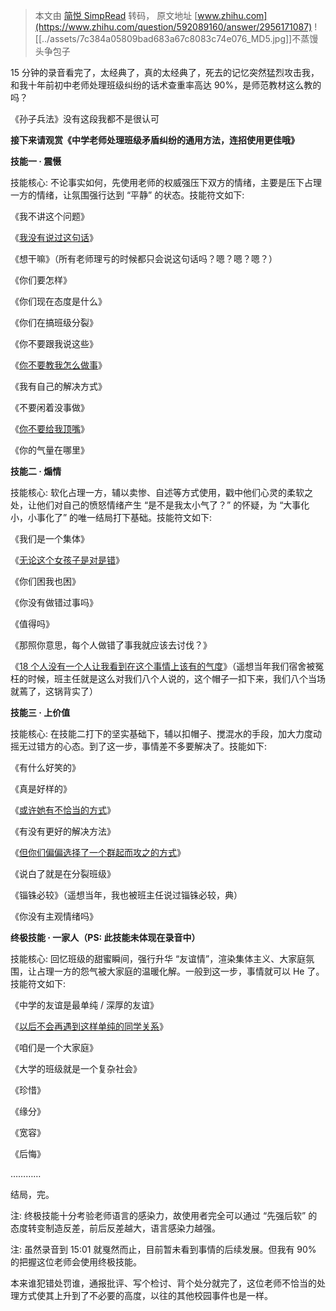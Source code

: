 > 本文由 [简悦 SimpRead](http://ksria.com/simpread/) 转码， 原文地址 [www.zhihu.com](https://www.zhihu.com/question/592089160/answer/2956171087) ![[../assets/7c384a05809bad683a67c8083c74e076_MD5.jpg]]不蒸馒头争包子

15 分钟的录音看完了，太经典了，真的太经典了，死去的记忆突然猛烈攻击我，和我十年前初中老师处理班级纠纷的话术查重率高达 90%，是师范教材这么教的吗？

《孙子兵法》没有这段我都不是很认可

**接下来请观赏《中学老师处理班级矛盾纠纷的通用方法，连招使用更佳哦》**

**技能一 · 震慑**

技能核心: 不论事实如何，先使用老师的权威强压下双方的情绪，主要是压下占理一方的情绪，让氛围强行达到 “平静” 的状态。技能符文如下:

《我不讲这个问题》

《[我没有说过这句话](https://www.zhihu.com/search?q=%E6%88%91%E6%B2%A1%E6%9C%89%E8%AF%B4%E8%BF%87%E8%BF%99%E5%8F%A5%E8%AF%9D&search_source=Entity&hybrid_search_source=Entity&hybrid_search_extra=%7B%22sourceType%22%3A%22answer%22%2C%22sourceId%22%3A2956171087%7D)》

《想干嘛》（所有老师理亏的时候都只会说这句话吗？嗯？嗯？嗯？）

《你们要怎样》

《你们现在态度是什么》

《你们在搞班级分裂》

《你不要跟我说这些》

《[你不要教我怎么做事](https://www.zhihu.com/search?q=%E4%BD%A0%E4%B8%8D%E8%A6%81%E6%95%99%E6%88%91%E6%80%8E%E4%B9%88%E5%81%9A%E4%BA%8B&search_source=Entity&hybrid_search_source=Entity&hybrid_search_extra=%7B%22sourceType%22%3A%22answer%22%2C%22sourceId%22%3A2956171087%7D)》

《我有自己的解决方式》

《不要闲着没事做》

《[你不要给我顶嘴](https://www.zhihu.com/search?q=%E4%BD%A0%E4%B8%8D%E8%A6%81%E7%BB%99%E6%88%91%E9%A1%B6%E5%98%B4&search_source=Entity&hybrid_search_source=Entity&hybrid_search_extra=%7B%22sourceType%22%3A%22answer%22%2C%22sourceId%22%3A2956171087%7D)》

《你的气量在哪里》

**技能二 · 煽情**

技能核心: 软化占理一方，辅以卖惨、自述等方式使用，戳中他们心灵的柔软之处，让他们对自己的愤怒情绪产生 “是不是我太小气了？” 的怀疑，为 “大事化小，小事化了” 的唯一结局打下基础。技能符文如下:

《我们是一个集体》

《[无论这个女孩子是对是错](https://www.zhihu.com/search?q=%E6%97%A0%E8%AE%BA%E8%BF%99%E4%B8%AA%E5%A5%B3%E5%AD%A9%E5%AD%90%E6%98%AF%E5%AF%B9%E6%98%AF%E9%94%99&search_source=Entity&hybrid_search_source=Entity&hybrid_search_extra=%7B%22sourceType%22%3A%22answer%22%2C%22sourceId%22%3A2956171087%7D)》

《你们困我也困》

《你没有做错过事吗》

《值得吗》

《那照你意思，每个人做错了事我就应该去讨伐？》

《[18 个人没有一个人让我看到在这个事情上该有的气度](https://www.zhihu.com/search?q=18%E4%B8%AA%E4%BA%BA%E6%B2%A1%E6%9C%89%E4%B8%80%E4%B8%AA%E4%BA%BA%E8%AE%A9%E6%88%91%E7%9C%8B%E5%88%B0%E5%9C%A8%E8%BF%99%E4%B8%AA%E4%BA%8B%E6%83%85%E4%B8%8A%E8%AF%A5%E6%9C%89%E7%9A%84%E6%B0%94%E5%BA%A6&search_source=Entity&hybrid_search_source=Entity&hybrid_search_extra=%7B%22sourceType%22%3A%22answer%22%2C%22sourceId%22%3A2956171087%7D)》（遥想当年我们宿舍被冤枉的时候，班主任就是这么对我们八个人说的，这个帽子一扣下来，我们八个当场就蔫了，这锅背实了）

**技能三 · 上价值**

技能核心: 在技能二打下的坚实基础下，辅以扣帽子、搅混水的手段，加大力度动摇无过错方的心态。到了这一步，事情差不多要解决了。技能如下:

《有什么好笑的》

《真是好样的》

《[或许她有不恰当的方式](https://www.zhihu.com/search?q=%E6%88%96%E8%AE%B8%E5%A5%B9%E6%9C%89%E4%B8%8D%E6%81%B0%E5%BD%93%E7%9A%84%E6%96%B9%E5%BC%8F&search_source=Entity&hybrid_search_source=Entity&hybrid_search_extra=%7B%22sourceType%22%3A%22answer%22%2C%22sourceId%22%3A2956171087%7D)》

《有没有更好的解决方法》

《[但你们偏偏选择了一个群起而攻之的方式](https://www.zhihu.com/search?q=%E4%BD%86%E4%BD%A0%E4%BB%AC%E5%81%8F%E5%81%8F%E9%80%89%E6%8B%A9%E4%BA%86%E4%B8%80%E4%B8%AA%E7%BE%A4%E8%B5%B7%E8%80%8C%E6%94%BB%E4%B9%8B%E7%9A%84%E6%96%B9%E5%BC%8F&search_source=Entity&hybrid_search_source=Entity&hybrid_search_extra=%7B%22sourceType%22%3A%22answer%22%2C%22sourceId%22%3A2956171087%7D)》

《说白了就是在分裂班级》

《锱铢必较》（遥想当年，我也被班主任说过锱铢必较，典）

《你没有主观情绪吗》

**终极技能 · 一家人（PS: 此技能未体现在录音中）**

技能核心: 回忆班级的甜蜜瞬间，强行升华 “友谊情”，渲染集体主义、大家庭氛围，让占理一方的怨气被大家庭的温暖化解。一般到这一步，事情就可以 He 了。技能符文如下:

《中学的友谊是最单纯 / 深厚的友谊》

《[以后不会再遇到这样单纯的同学关系](https://www.zhihu.com/search?q=%E4%BB%A5%E5%90%8E%E4%B8%8D%E4%BC%9A%E5%86%8D%E9%81%87%E5%88%B0%E8%BF%99%E6%A0%B7%E5%8D%95%E7%BA%AF%E7%9A%84%E5%90%8C%E5%AD%A6%E5%85%B3%E7%B3%BB&search_source=Entity&hybrid_search_source=Entity&hybrid_search_extra=%7B%22sourceType%22%3A%22answer%22%2C%22sourceId%22%3A2956171087%7D)》

《咱们是一个大家庭》

《大学的班级就是一个复杂社会》

《珍惜》

《缘分》

《宽容》

《后悔》

…………

结局，完。

注: 终极技能十分考验老师语言的感染力，故使用者完全可以通过 “先强后软” 的态度转变制造反差，前后反差越大，语言感染力越强。

注: 虽然录音到 15:01 就戛然而止，目前暂未看到事情的后续发展。但我有 90% 的把握这位老师会使用终极技能。

本来谁犯错处罚谁，通报批评、写个检讨、背个处分就完了，这位老师不恰当的处理方式使其上升到了不必要的高度，以往的其他校园事件也是一样。
